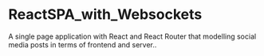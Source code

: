 # ReactSPA_with_Websockets
A single page application with React and React Router that modelling social media posts in terms of frontend and server..
